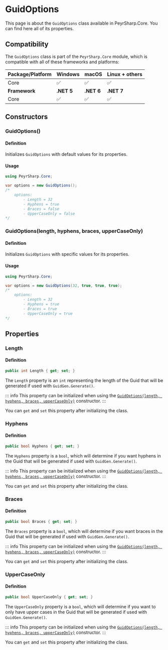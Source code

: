 # GuidOptions
This page is about the `GuidOptions` class available in PeyrSharp.Core.
You can find here all of its properties.

## Compatibility

The `GuidOptions` class is part of the `PeyrSharp.Core` module, which is compatible with all of these frameworks and platforms:

| Package/Platform 	| Windows 	| macOS 	| Linux + others 	|
|------------------	|---------	|-------	|----------------	|
| Core            	| ✅       	| ✅     	| ✅              	|
| **Framework**         | **.NET 5** | **.NET 6**  | **.NET 7** |
| Core            	| ✅       	| ✅     	| ✅              	|

## Constructors
### GuidOptions()
#### Definition
Initializes `GuidOptions` with default values for its properties.

#### Usage

~~~ c#
using PeyrSharp.Core;

var options = new GuidOptions();
/*
    options:
        - Length = 32
        - Hyphens = true
        - Braces = false
        - UpperCaseOnly = false
*/
~~~

### GuidOptions(length, hyphens, braces, upperCaseOnly)
#### Definition
Initializes `GuidOptions` with specific values for its properties.

#### Usage

~~~ c#
using PeyrSharp.Core;

var options = new GuidOptions(32, true, true, true);
/*
    options:
        - Length = 32
        - Hyphens = true
        - Braces = true
        - UpperCaseOnly = true
*/
~~~

## Properties
### Length
#### Definition

~~~ c#
public int Length { get; set; }
~~~

The `Length` property is an `int` representing the length of the Guid that will be generated if used with `GuidGen.Generate()`.

::: info
This property can be initialized when using the [`GuidOptions(length, hyphens, braces, upperCaseOnly)`](#guidoptions-length-hyphens-braces-uppercaseonly) constructor.
:::

You can `get` and `set` this property after initializing the class.

### Hyphens
#### Definition

~~~ c#
public bool Hyphens { get; set; }
~~~

The `Hyphens` property is a `bool`, which will determine if you want hyphens in the Guid that will be generated if used with `GuidGen.Generate()`.

::: info
This property can be initialized when using the [`GuidOptions(length, hyphens, braces, upperCaseOnly)`](#guidoptions-length-hyphens-braces-uppercaseonly) constructor.
:::

You can `get` and `set` this property after initializing the class.

### Braces
#### Definition

~~~ c#
public bool Braces { get; set; }
~~~

The `Braces` property is a `bool`, which will determine if you want braces in the Guid that will be generated if used with `GuidGen.Generate()`.

::: info
This property can be initialized when using the [`GuidOptions(length, hyphens, braces, upperCaseOnly)`](#guidoptions-length-hyphens-braces-uppercaseonly) constructor.
:::

You can `get` and `set` this property after initializing the class.

### UpperCaseOnly
#### Definition

~~~ c#
public bool UpperCaseOnly { get; set; }
~~~

The `UpperCaseOnly` property is a `bool`, which will determine if you want to only have upper cases in the Guid that will be generated if used with `GuidGen.Generate()`.

::: info
This property can be initialized when using the [`GuidOptions(length, hyphens, braces, upperCaseOnly)`](#guidoptions-length-hyphens-braces-uppercaseonly) constructor.
:::

You can `get` and `set` this property after initializing the class.